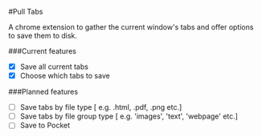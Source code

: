 #Pull Tabs

A chrome extension to gather the current window's
tabs and offer options to save them to disk.

###Current features
- [x] Save all current tabs
- [x] Choose which tabs to save

###Planned features
- [ ] Save tabs by file type [ e.g. .html, .pdf, .png etc.]
- [ ] Save tabs by file group type [ e.g. 'images', 'text', 'webpage' etc.]
- [ ] Save to Pocket
